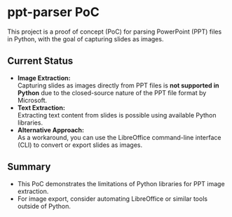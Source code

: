 # ppt-parser PoC

This project is a proof of concept (PoC) for parsing PowerPoint (PPT) files in Python, with the goal of capturing slides as images.

## Current Status

- **Image Extraction:**  
    Capturing slides as images directly from PPT files is **not supported in Python** due to the closed-source nature of the PPT file format by Microsoft.
- **Text Extraction:**  
    Extracting text content from slides is possible using available Python libraries.
- **Alternative Approach:**  
    As a workaround, you can use the LibreOffice command-line interface (CLI) to convert or export slides as images.

## Summary

- This PoC demonstrates the limitations of Python libraries for PPT image extraction.
- For image export, consider automating LibreOffice or similar tools outside of Python.